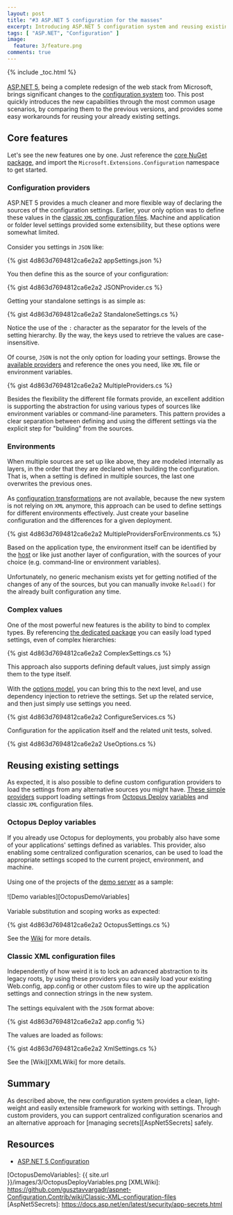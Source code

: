 ```yaml
---
layout: post
title: "#3 ASP.NET 5 configuration for the masses"
excerpt: Introducing ASP.NET 5 configuration system and reusing existing settings.
tags: [ "ASP.NET", "Configuration" ]
image:
  feature: 3/feature.png
comments: true
---
```


{% include _toc.html %}  
<br/>
[ASP.NET 5][AspNet5], being a complete redesign of the web stack from Microsoft, brings significant changes to the [configuration system][AspNet5Configuration] too. This post quickly introduces the new capabilities through the most common usage scenarios, by comparing them to the previous versions, and provides some easy workarounds for reusing your already existing settings.

## Core features

Let's see the new features one by one. Just reference the [core NuGet package][CoreNuGetPackage], and import the `Microsoft.Extensions.Configuration` namespace to get started.

### Configuration providers

ASP.NET 5 provides a much cleaner and more flexible way of declaring the sources of the configuration settings. Earlier, your only option was to define these values in the [classic `XML` configuration files][XML]. Machine and application or folder level settings provided some extensibility, but these options were somewhat limited.  
<br/>
Consider you settings in `JSON` like:

{% gist 4d863d7694812ca6e2a2 appSettings.json %}

You then define this as the source of your configuration:

{% gist 4d863d7694812ca6e2a2 JSONProvider.cs %}

Getting your standalone settings is as simple as:

{% gist 4d863d7694812ca6e2a2 StandaloneSettings.cs %}

Notice the use of the `:` character as the separator for the levels of the setting hierarchy. By the way, the keys used to retrieve the values are case-insensitive.  
<br/>
Of course, `JSON` is not the only option for loading your settings. Browse the [available providers][AllNuGetPackages] and reference the ones you need, like `XML` file or environment variables.

{% gist 4d863d7694812ca6e2a2 MultipleProviders.cs %}

Besides the flexibility the different file formats provide, an excellent addition is supporting the abstraction for using various types of sources like environment variables or command-line parameters. This pattern provides a clear separation between defining and using the different settings via the explicit step for "building" from the sources.

### Environments

When multiple sources are set up like above, they are modeled internally as layers, in the order that they are declared when building the configuration. That is, when a setting is defined in multiple sources, the last one overwrites the previous ones.  
<br/>
As [configuration transformations][XDT] are not available, because the new system is not relying on `XML` anymore, this approach can be used to define settings for different environments effectively. Just create your baseline configuration and the differences for a given deployment.

{% gist 4d863d7694812ca6e2a2 MultipleProvidersForEnvironments.cs %}

Based on the application type, the environment itself can be identified by the [host][AspNetEnvironments] or like just another layer of configuration, with the sources of your choice (e.g. command-line or environment variables).  
<br/>
Unfortunately, no generic mechanism exists yet for getting notified of the changes of any of the sources, but you can manually invoke `Reload()` for the already built configuration any time.

### Complex values

One of the most powerful new features is the ability to bind to complex types. By referencing [the dedicated package][BinderNuGetPackage] you can easily load typed settings, even of complex hierarchies:

{% gist 4d863d7694812ca6e2a2 ComplexSettings.cs %}

This approach also supports defining default values, just simply assign them to the type itself.  
<br/>
With the [options model][OptionsNuGetPackage], you can bring this to the next level, and use dependency injection to retrieve the settings. Set up the related service, and then just simply use settings you need.

{% gist 4d863d7694812ca6e2a2 ConfigureServices.cs %}

Configuration for the application itself and the related unit tests, solved.

{% gist 4d863d7694812ca6e2a2 UseOptions.cs %}

## Reusing existing settings

As expected, it is also possible to define custom configuration providers to load the settings from any alternative sources you might have. [These simple providers][Contrib] support loading settings from [Octopus Deploy][Octopus] [variables][OctopusVariables] and classic `XML` configuration files.

### Octopus Deploy variables

If you already use Octopus for deployments, you probably also have some of your applications' settings defined as variables. This provider, also enabling some centralized configuration scenarios, can be used to load the appropriate settings scoped to the current project, environment, and machine.  
<br/>
Using one of the projects of the [demo server][OctopusDemoBlog] as a sample:  
<br/>
![Demo variables][OctopusDemoVariables]  
<br/>
Variable substitution and scoping works as expected:

{% gist 4d863d7694812ca6e2a2 OctopusSettings.cs %}

See the [Wiki][OctopusWiki] for more details.

### Classic XML configuration files

Independently of how weird it is to lock an advanced abstraction to its legacy roots, by using these providers you can easily load your existing Web.config, app.config or other custom files to wire up the application settings and connection strings in the new system.  
<br/>
The settings equivalent with the `JSON` format above:

{% gist 4d863d7694812ca6e2a2 app.config %}

The values are loaded as follows:

{% gist 4d863d7694812ca6e2a2 XmlSettings.cs %}

See the [Wiki][XMLWiki] for more details.

## Summary

As described above, the new configuration system provides a clean, light-weight and easily extensible framework for working with settings. Through custom providers, you can support centralized configuration scenarios and an alternative approach for [managing secrets][AspNet5Secrets] safely.

## Resources

* [ASP.NET 5 Configuration][AspNet5Configuration]

[AspNet5]: https://docs.asp.net/en/latest/
[AspNet5Configuration]: https://docs.asp.net/en/latest/fundamentals/configuration.html
[CoreNuGetPackage]: https://www.nuget.org/packages/Microsoft.Extensions.Configuration/
[XML]: https://msdn.microsoft.com/en-us/library/1xtk877y(v=vs.110).aspx
[AllNuGetPackages]: https://www.nuget.org/packages?q=Microsoft.Extensions.Configuration
[XDT]: https://msdn.microsoft.com/en-us/library/dd465326(v=vs.110).aspx
[AspNetEnvironments]: https://docs.asp.net/en/latest/fundamentals/environments.html
[BinderNuGetPackage]: https://www.nuget.org/packages/Microsoft.Extensions.Configuration.Binder/
[OptionsNuGetPackage]: https://www.nuget.org/packages/Microsoft.Extensions.OptionsModel/
[Contrib]: https://github.com/gusztavvargadr/aspnet-Configuration.Contrib
[Octopus]: https://octopus.com/
[OctopusVariables]: http://docs.octopusdeploy.com/display/OD/Variables
[OctopusWiki]: https://github.com/gusztavvargadr/aspnet-Configuration.Contrib/wiki/Octopus-Deploy-variables
[OctopusDemoBlog]: https://octopus.com/blog/demo-server
[OctopusDemoVariables]: {{ site.url }}/images/3/OctopusDeployVariables.png
[XMLWiki]: https://github.com/gusztavvargadr/aspnet-Configuration.Contrib/wiki/Classic-XML-configuration-files
[AspNet5Secrets]: https://docs.asp.net/en/latest/security/app-secrets.html
